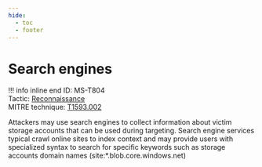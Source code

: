 ```yaml
---
hide:
  - toc
  - footer
---
```


# Search engines

!!! info inline end
    ID: MS-T804<br>
    Tactic: [Reconnaissance](../tactics/Reconnaissance/index.md) <br>
    MITRE technique: [T1593.002](http://attack.mitre.org/techniques/T1593/002/)

Attackers may use search engines to collect information about victim storage accounts that can be used during targeting. Search engine services typical crawl online sites to index context and may provide users with specialized syntax to search for specific keywords such as storage accounts domain names (site:*.blob.core.windows.net)
